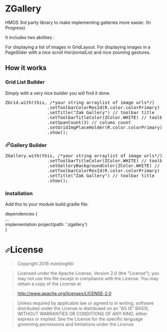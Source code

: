 <h1>ZGallery</h1>
HMOS 3rd party library to make implementing galleries more easier.  (In Progress)

It includes two abilities :

For displaying a list of images in GridLayout.
For displaying images in a PageSlider with a nice scroll HorizontalList and nice zooming gestures.

<h2>How it works</h2>

<h3>Grid List Builder</h3>

Simply with a very nice builder you will find it done.

<div class="highlight highlight-source-java position-relative" data-snippet-clipboard-copy-content="ZGrid.with(this, /*your string arraylist of image urls*/)
                .setToolbarColorResId(R.color.colorPrimary) // toolbar color
                .setTitle(&quot;ZGallery&quot;) // toolbar title
                .setToolbarTitleColor(ZColor.WHITE) // toolbar title color
                .setSpanCount(3) // colums count
                .setGridImgPlaceHolder(R.color.colorPrimary) // color placeholder for the grid image until it loads
                .show();
"><pre><span class="pl-smi">ZGrid</span><span class="pl-k">.</span>with(<span class="pl-c1">this</span>, <span class="pl-c"><span class="pl-c">/*</span>your string arraylist of image urls<span class="pl-c">*/</span></span>)
                .setToolbarColorResId(<span class="pl-smi">R</span><span class="pl-k">.</span>color<span class="pl-k">.</span>colorPrimary) <span class="pl-c"><span class="pl-c">//</span> toolbar color</span>
                .setTitle(<span class="pl-s"><span class="pl-pds">"</span>Zak Gallery<span class="pl-pds">"</span></span>) <span class="pl-c"><span class="pl-c">//</span> toolbar title</span>
                .setToolbarTitleColor(<span class="pl-smi">ZColor</span><span class="pl-c1"><span class="pl-k">.</span>WHITE</span>) <span class="pl-c"><span class="pl-c">//</span> toolbar title color</span>
                .setSpanCount(<span class="pl-c1">3</span>) <span class="pl-c"><span class="pl-c">//</span> colums count</span>
                .setGridImgPlaceHolder(<span class="pl-smi">R</span><span class="pl-k">.</span>color<span class="pl-k">.</span>colorPrimary) <span class="pl-c"><span class="pl-c">//</span> color placeholder for the grid image until it loads</span>
                .show();</pre></div>
<h3><a id="user-content-gallery-builder" class="anchor" aria-hidden="true" href="#gallery-builder"><svg class="octicon octicon-link" viewBox="0 0 16 16" version="1.1" width="16" height="16" aria-hidden="true"><path fill-rule="evenodd" d="M7.775 3.275a.75.75 0 001.06 1.06l1.25-1.25a2 2 0 112.83 2.83l-2.5 2.5a2 2 0 01-2.83 0 .75.75 0 00-1.06 1.06 3.5 3.5 0 004.95 0l2.5-2.5a3.5 3.5 0 00-4.95-4.95l-1.25 1.25zm-4.69 9.64a2 2 0 010-2.83l2.5-2.5a2 2 0 012.83 0 .75.75 0 001.06-1.06 3.5 3.5 0 00-4.95 0l-2.5 2.5a3.5 3.5 0 004.95 4.95l1.25-1.25a.75.75 0 00-1.06-1.06l-1.25 1.25a2 2 0 01-2.83 0z"></path></svg></a>Gallery Builder</h3>
<div class="highlight highlight-source-java position-relative" data-snippet-clipboard-copy-content="ZGallery.with(this, /*your string arraylist of image urls*/)
                .setToolbarTitleColor(ZColor.WHITE) // toolbar title color
                .setGalleryBackgroundColor(ZColor.WHITE) // activity background color
                .setToolbarColorResId(R.color.colorPrimary) // toolbar color
                .setTitle(&quot;ZGallery&quot;) // toolbar title
                .show();
"><pre><span class="pl-smi">ZGallery</span><span class="pl-k">.</span>with(<span class="pl-c1">this</span>, <span class="pl-c"><span class="pl-c">/*</span>your string arraylist of image urls<span class="pl-c">*/</span></span>)
                .setToolbarTitleColor(<span class="pl-smi">ZColor</span><span class="pl-c1"><span class="pl-k">.</span>WHITE</span>) <span class="pl-c"><span class="pl-c">//</span> toolbar title color</span>
                .setGalleryBackgroundColor(<span class="pl-smi">ZColor</span><span class="pl-c1"><span class="pl-k">.</span>WHITE</span>) <span class="pl-c"><span class="pl-c">//</span> activity background color</span>
                .setToolbarColorResId(<span class="pl-smi">R</span><span class="pl-k">.</span>color<span class="pl-k">.</span>colorPrimary) <span class="pl-c"><span class="pl-c">//</span> toolbar color</span>
                .setTitle(<span class="pl-s"><span class="pl-pds">"</span>Zak Gallery<span class="pl-pds">"</span></span>) <span class="pl-c"><span class="pl-c">//</span> toolbar title</span>
                .show();</pre></div>

<h3>Installation</h3>

Add this to your module build.gradle file:

dependencies {<br/>
  ...<br/>
    implementation project(path: ':zgallery')<br/>
}<br/>

<h1><a id="user-content-license" class="anchor" aria-hidden="true" href="#license"><svg class="octicon octicon-link" viewBox="0 0 16 16" version="1.1" width="16" height="16" aria-hidden="true"><path fill-rule="evenodd" d="M7.775 3.275a.75.75 0 001.06 1.06l1.25-1.25a2 2 0 112.83 2.83l-2.5 2.5a2 2 0 01-2.83 0 .75.75 0 00-1.06 1.06 3.5 3.5 0 004.95 0l2.5-2.5a3.5 3.5 0 00-4.95-4.95l-1.25 1.25zm-4.69 9.64a2 2 0 010-2.83l2.5-2.5a2 2 0 012.83 0 .75.75 0 001.06-1.06 3.5 3.5 0 00-4.95 0l-2.5 2.5a3.5 3.5 0 004.95 4.95l1.25-1.25a.75.75 0 00-1.06-1.06l-1.25 1.25a2 2 0 01-2.83 0z"></path></svg></a>License</h1>
<blockquote>
<p>Copyright 2016 mzelzoghbi</p>
</blockquote>
<blockquote>
<p>Licensed under the Apache License, Version 2.0 (the "License"); you may not use this file except in compliance with the License. You may obtain a copy of the License at</p>
</blockquote>
<blockquote>
<p><a href="http://www.apache.org/licenses/LICENSE-2.0" rel="nofollow">http://www.apache.org/licenses/LICENSE-2.0</a></p>
</blockquote>
<blockquote>
<p>Unless required by applicable law or agreed to in writing, software distributed under the License is distributed on an "AS IS" BASIS, WITHOUT WARRANTIES OR CONDITIONS OF ANY KIND, either express or implied. See the License for the specific language governing permissions and limitations under the License.</p>
</blockquote>
